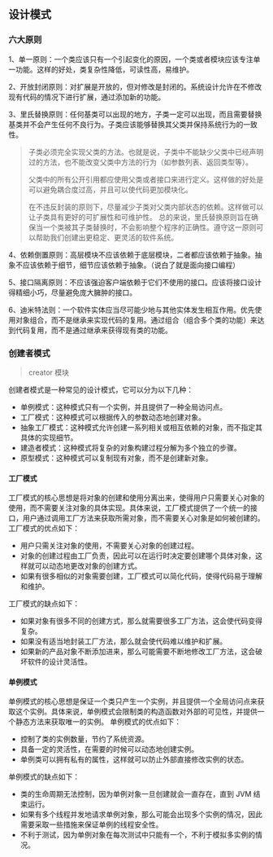 ## 设计模式

### 六大原则
1、单一原则：一个类应该只有一个引起变化的原因，一个类或者模块应该专注单一功能。这样的好处，类复杂性降低，可读性高，易维护。

2、开放封闭原则：对扩展是开放的，但对修改是封闭的。系统设计允许在不修改现有代码的情况下进行扩展，通过添加新的功能。

3、里氏替换原则：任何基类可以出现的地方，子类一定可以出现，而且需要替换基类并不会产生任何不良行为。子类应该能够替换其父类并保持系统行为的一致性。

>子类必须完全实现父类的方法。也就是说，子类中不能缺少父类中已经声明过的方法，也不能改变父类中方法的行为（如参数列表、返回类型等）。
>
>父类中的所有公开引用都应使用父类或者接口来进行定义。这样做的好处是可以避免耦合度过高，并且可以使代码更加模块化。
>
>在不违反封装的原则下，尽量减少子类对父类内部状态的依赖。这样做可以让子类具有更好的可扩展性和可维护性。 总的来说，里氏替换原则旨在确保当一个类被其子类替换时，不会影响整个程序的正确性。遵守这一原则可以帮助我们创建出更稳定、更灵活的软件系统。

4、依赖倒置原则：高层模块不应该依赖于底层模块，二者都应该依赖于抽象。抽象不应该依赖于细节，细节应该依赖于抽象。（说白了就是面向接口编程）

5、接口隔离原则：不应该强迫客户端依赖于它们不使用的接口。应该将接口设计得精细小巧，尽量避免庞大臃肿的接口。

6、迪米特法则：一个软件实体应当尽可能少地与其他实体发生相互作用。优先使用对象组合，而不是继承来实现代码的复用。通过组合（组合多个类的功能）来达到代码复用，而不是通过继承来获得现有类的功能。

### 创建者模式

> creator 模块

创建者模式是一种常见的设计模式，它可以分为以下几种：

+ 单例模式：这种模式只有一个实例，并且提供了一种全局访问点。
+ 工厂模式：这种模式可以根据传入的参数动态地创建对象。
+ 抽象工厂模式：这种模式允许创建一系列相关或相互依赖的对象，而不指定其具体的实现细节。
+ 建造者模式：这种模式将复杂的对象构建过程分解为多个独立的步骤。
+ 原型模式：这种模式可以复制现有对象，而不是创建新对象。

#### 工厂模式

工厂模式的核心思想是将对象的创建和使用分离出来，使得用户只需要关心对象的使用，而不需要关注对象的具体实现。具体来说，工厂模式提供了一个统一的接口，用户通过调用工厂方法来获取所需对象，而不需要关心对象是如何被创建的。
工厂模式的优点如下：

  * 用户只需关注对象的使用，不需要关心对象的创建过程。
  * 对象的创建过程由工厂负责，因此可以在运行时决定要创建哪个具体对象，这样就可以动态地更改对象的创建方式。
  * 如果有很多相似的对象需要创建，工厂模式可以简化代码，使得代码易于理解和维护。

工厂模式的缺点如下：

  * 如果对象有很多不同的创建方式，那么就需要很多工厂方法，这会使代码变得复杂。
  * 如果没有适当地封装工厂方法，那么就会使代码难以维护和扩展。
  * 如果新的产品对象不断添加进来，那么可能需要不断地修改工厂方法，这会破坏软件的设计灵活性。
  
#### 单例模式

单例模式的核心思想是保证一个类只产生一个实例，并且提供一个全局访问点来获取这个实例。具体来说，单例模式会限制类的构造函数对外部的可见性，并提供一个静态方法来获取唯一的实例。
单例模式的优点如下：

  * 控制了类的实例数量，节约了系统资源。
  * 具备一定的灵活性，在需要的时候可以动态地创建实例。
  * 单例类可以拥有私有的属性，这样就可以防止外部直接修改实例的状态。

单例模式的缺点如下：

  * 类的生命周期无法控制，因为单例对象一旦创建就会一直存在，直到 JVM 结束运行。
  * 如果有多个线程并发地请求单例对象，那么可能会出现多个实例的情况，因此需要采取一些措施来保证单例的线程安全性。
  * 不利于测试，因为单例对象在每次测试中只能有一个，不利于模拟多实例的情况。